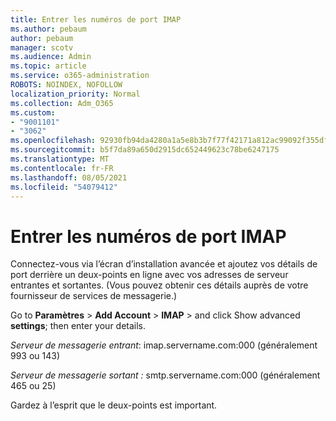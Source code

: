 ```yaml
---
title: Entrer les numéros de port IMAP
ms.author: pebaum
author: pebaum
manager: scotv
ms.audience: Admin
ms.topic: article
ms.service: o365-administration
ROBOTS: NOINDEX, NOFOLLOW
localization_priority: Normal
ms.collection: Adm_O365
ms.custom:
- "9001101"
- "3062"
ms.openlocfilehash: 92930fb94da4280a1a5e8b3b7f77f42171a812ac99092f355df0f5481e3f3909
ms.sourcegitcommit: b5f7da89a650d2915dc652449623c78be6247175
ms.translationtype: MT
ms.contentlocale: fr-FR
ms.lasthandoff: 08/05/2021
ms.locfileid: "54079412"
---
```

# <a name="enter-imap-port-numbers"></a>Entrer les numéros de port IMAP

Connectez-vous via l’écran d’installation avancée et ajoutez vos détails de port derrière un deux-points en ligne avec vos adresses de serveur entrantes et sortantes. (Vous pouvez obtenir ces détails auprès de votre fournisseur de services de messagerie.) 

Go to **Paramètres**  >  **Add Account**  >  **IMAP** > and click Show advanced **settings**; then enter your details. 

*Serveur de messagerie entrant*: imap.servername.com:000 (généralement 993 ou 143) 

*Serveur de messagerie sortant :* smtp.servername.com:000 (généralement 465 ou 25) 

Gardez à l’esprit que le deux-points est important. 
